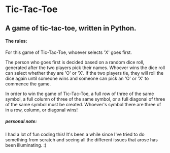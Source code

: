 # Tic-Tac-Toe

## A game of tic-tac-toe, written in Python.

#### The rules:

For this game of Tic-Tac-Toe, whoever selects 'X' goes first.

The person who goes first is decided based on a random dice roll, generated after the two players pick their names. Whoever wins the dice roll can select whether they are 'O' or 'X'. If the two players tie, they will roll the dice again until someone wins and someone can pick an 'O' or 'X' to commence the game.

In order to win the game of Tic-Tac-Toe, a full row of three of the same symbol, a full column of three of the same symbol, or a full diagonal of three of the same symbol must be created. Whoever's symbol there are three of in a row, column, or diagonal wins!

##### personal note:
I had a lot of fun coding this! It's been a while since I've tried to do something from scratch and seeing all the different issues that arose has been illuminating. :)
